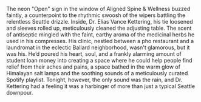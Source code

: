 The neon "Open" sign in the window of Aligned Spine & Wellness buzzed faintly, a counterpoint to the rhythmic swoosh of the wipers battling the relentless Seattle drizzle. Inside, Dr. Elias Vance Kettering, his tie loosened and sleeves rolled up, meticulously cleaned the adjusting table. The scent of antiseptic mingled with the faint, earthy aroma of the medicinal herbs he used in his compresses. His clinic, nestled between a pho restaurant and a laundromat in the eclectic Ballard neighborhood, wasn't glamorous, but it was his.  He’d poured his heart, soul, and a frankly alarming amount of student loan money into creating a space where he could help people find relief from their aches and pains, a space bathed in the warm glow of Himalayan salt lamps and the soothing sounds of a meticulously curated Spotify playlist. Tonight, however, the only sound was the rain, and Dr. Kettering had a feeling it was a harbinger of more than just a typical Seattle downpour.
